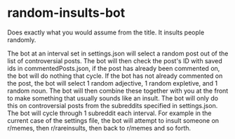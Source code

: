 # random-insults-bot
Does exactly what you would assume from the title. It insults people randomly.

The bot at an interval set in settings.json will select a random post out of the list of controversial posts. The bot will then check the post's ID with saved ids in commentedPosts.json, if the post has already been commented on, the bot will do nothing that cycle. If the bot has not already commented on the post, the bot will select 1 random adjective, 1 random expletive, and 1 random noun. The bot will then combine these together with you at the front to make something that usually sounds like an insult. The bot will only do this on controversial posts from the subreddits specified in settings.json. The bot will cycle through 1 subreddit each interval. For example in the current case of the settings file, the bot will attempt to insult someone on r/memes, then r/rareinsults, then back to r/memes and so forth.
